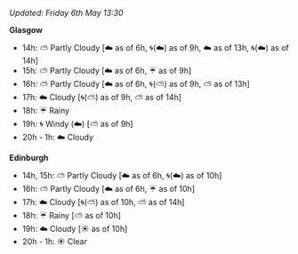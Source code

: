 *Updated: Friday 6th May 13:30*

**Glasgow**

* 14h: :partly_sunny: Partly Cloudy [:cloud: as of 6h, :cyclone:(:cloud:) as of 9h, :cloud: as of 13h, :cyclone:(:cloud:) as of 14h]
* 15h: :partly_sunny: Partly Cloudy [:cloud: as of 6h, :umbrella: as of 9h]
* 16h: :partly_sunny: Partly Cloudy [:cloud: as of 6h, :cyclone:(:partly_sunny:) as of 9h, :partly_sunny: as of 13h]
* 17h: :cloud: Cloudy [:cyclone:(:partly_sunny:) as of 9h, :partly_sunny: as of 14h]
* 18h: :umbrella: Rainy
* 19h: :cyclone: Windy (:cloud:) [:partly_sunny: as of 9h]
* 20h - 1h: :cloud: Cloudy

**Edinburgh**

* 14h, 15h: :partly_sunny: Partly Cloudy [:cloud: as of 6h, :cyclone:(:cloud:) as of 10h]
* 16h: :partly_sunny: Partly Cloudy [:cloud: as of 6h, :umbrella: as of 10h]
* 17h: :cloud: Cloudy [:cyclone:(:partly_sunny:) as of 10h, :partly_sunny: as of 14h]
* 18h: :umbrella: Rainy [:partly_sunny: as of 10h]
* 19h: :cloud: Cloudy [:sunny: as of 10h]
* 20h - 1h: :sunny: Clear
